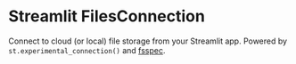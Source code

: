 # Streamlit FilesConnection

Connect to cloud (or local) file storage from your Streamlit app. Powered by `st.experimental_connection()` and [fsspec](https://filesystem-spec.readthedocs.io/en/latest/).
